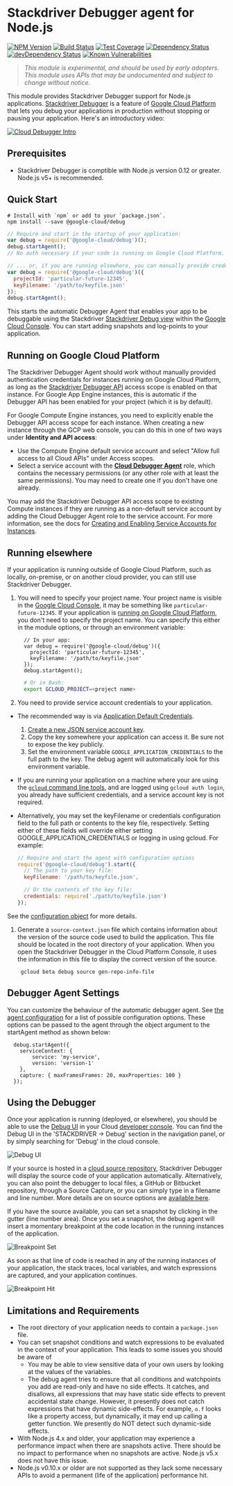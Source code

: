 # Stackdriver Debugger agent for Node.js

[![NPM Version][npm-image]][npm-url]
[![Build Status][travis-image]][travis-url]
[![Test Coverage][coveralls-image]][coveralls-url]
[![Dependency Status][david-image]][david-url]
[![devDependency Status][david-dev-image]][david-dev-url]
[![Known Vulnerabilities][snyk-image]][snyk-url]

> *This module is experimental, and should be used by early adopters. This module uses APIs that may be undocumented and subject to change without notice.*

This module provides Stackdriver Debugger support for Node.js applications. [Stackdriver Debugger](https://cloud.google.com/tools/cloud-debugger/) is a feature of [Google Cloud Platform](https://cloud.google.com/) that lets you debug your applications in production without stopping or pausing your application. Here's an introductory video:

[![Cloud Debugger Intro](http://img.youtube.com/vi/tyHcK_kAOpw/0.jpg)](https://www.youtube.com/watch?v=tyHcK_kAOpw)

## Prerequisites
* Stackdriver Debugger is comptible with Node.js version 0.12 or greater. Node.js v5+ is recommended.

## Quick Start
```shell
# Install with `npm` or add to your `package.json`.
npm install --save @google-cloud/debug
```

```js
// Require and start in the startup of your application:
var debug = require('@google-cloud/debug')();
debug.startAgent();
// No auth necessary if your code is running on Google Cloud Platform.

// ... or, if you are running elsewhere, you can manually provide credentials:
var debug = require('@google-cloud/debug')({
  projectId: 'particular-future-12345',
  keyFilename: '/path/to/keyfile.json'
});
debug.startAgent();
```

This starts the automatic Debugger Agent that enables your app to be debuggable using the Stackdriver [Stackdriver Debug view][debug-tab] within
the [Google Cloud Console][dev-console]. You can start adding snapshots and log-points to your application.

## Running on Google Cloud Platform

The Stackdriver Debugger Agent should work without manually provided authentication credentials for instances running on Google Cloud Platform, as long as the [Stackdriver Debugger API][debugger-api] access scope is enabled on that instance. For Google App Engine instances, this is automatic if the Debugger API has been enabled for your project (which it is by default).

For Google Compute Engine instances, you need to explicitly enable the Debugger API access scope for each instance. When creating a new instance through the GCP web console, you can do this in one of two ways under **Identity and API access**:
* Use the Compute Engine default service account and select "Allow full access to all Cloud APIs" under Access scopes.
* Select a service account with the [**Cloud Debugger Agent**][debugger-roles] role, which contains the necessary permissions (or any other role with at least the same permissions). You may need to create one if you don't have one already.

You may add the Stackdriver Debugger API access scope to existing Compute instances if they are running as a non-default service account by adding the Cloud Debugger Agent role to the service account. For more information, see the docs for [Creating and Enabling Service Accounts for Instances][service-account-docs].

## Running elsewhere

If your application is running outside of Google Cloud Platform, such as locally, on-premise, or on another cloud provider, you can still use Stackdriver Debugger.

1. You will need to specify your project name. Your project name is visible in the [Google Cloud Console][cloud-console-projects], it may be something like `particular-future-12345`. If your application is [running on Google Cloud Platform](running-on-google-cloud-platform), you don't need to specify the project name. You can specify this either in the module options, or through an environment variable:

    ```JS
      // In your app:
      var debug = require('@google-cloud/debug')({
        projectId: 'particular-future-12345',
        keyFilename: '/path/to/keyfile.json'
      });
      debug.startAgent();
    ```

    ```BASH
      # Or in Bash:
      export GCLOUD_PROJECT=<project name>
    ```

1. You need to provide service account credentials to your application.
  * The recommended way is via [Application Default Credentials][app-default-credentials].
    1. [Create a new JSON service account key][service-account].
    1. Copy the key somewhere your application can access it. Be sure not to expose the key publicly.
    1. Set the environment variable `GOOGLE_APPLICATION_CREDENTIALS` to the full path to the key. The debug agent will automatically look for this environment variable.
  * If you are running your application on a machine where your are using the [`gcloud` command line tools][gcloud-sdk], and are logged using `gcloud auth login`, you already have sufficient credentials, and a service account key is not required.
  * Alternatively, you may set the keyFilename or credentials configuration field to the full path or contents to the key file, respectively. Setting either of these fields will override either setting GOOGLE_APPLICATION_CREDENTIALS or logging in using gcloud. For example:

    ```js
    // Require and start the agent with configuration options
    require('@google-cloud/debug').start({
      // The path to your key file:
      keyFilename: '/path/to/keyfile.json',

      // Or the contents of the key file:
      credentials: require('./path/to/keyfile.json')
    });
    ```

   See the [configuration object][configuration-object] for more details.

1. Generate a `source-context.json` file which contains information about the version of the source code used to build the application. This file should be located in the root directory of your application. When you open the Stackdriver Debugger in the Cloud Platform Console, it uses the information in this file to display the correct version of the source.

        gcloud beta debug source gen-repo-info-file

## Debugger Agent Settings

You can customize the behaviour of the automatic debugger agent. See [the agent configuration][config-js] for a list of possible configuration options. These options can be passed to the agent through the object argument to the startAgent method as shown below:

```JS
  debug.startAgent({
    serviceContext: {
        service: 'my-service',
        version: 'version-1'
    },
    capture: { maxFramesFrames: 20, maxProperties: 100 }
  });
 ```

## Using the Debugger

Once your application is running (deployed, or elsewhere), you should be able to use the [Debug UI][debug-tab] in your Cloud [developer console][dev-console]. You can find the Debug UI in the 'STACKDRIVER -> Debug' section in the navigation panel, or by simply searching for 'Debug' in the cloud console.

![Debug UI](doc/images/debug-ui.png?raw=true)

If your source is hosted in a [cloud source repository](https://cloud.google.com/tools/cloud-repositories/docs/), Stackdriver Debugger will display the source code of your application automatically. Alternatively, you can also point the debugger to local files, a GitHub or Bitbucket repository, through a Source Capture, or you can simply type in a filename and line number. More details are on source options are [available here](https://cloud.google.com/debugger/docs/source-options).

If you have the source available, you can set a snapshot by clicking in the gutter (line number area). Once you set a snapshot, the debug agent will insert a momentary breakpoint at the code location in the running instances of the application.

![Breakpoint Set](doc/images/breakpoint-set.png?raw=true)

As soon as that line of code is reached in any of the running instances of your application, the stack traces, local variables, and watch expressions are captured, and your application continues.

![Breakpoint Hit](doc/images/breakpoint-hit.png?raw=true)

## Limitations and Requirements
* The root directory of your application needs to contain a `package.json` file.
* You can set snapshot conditions and watch expressions to be evaluated in the context of your application. This leads to some issues you should be aware of
  * You may be able to view sensitive data of your own users by looking at the values of the variables.
  * The debug agent tries to ensure that all conditions and watchpoints you add are read-only and have no side effects. It catches, and disallows, all expressions that may have static side effects to prevent accidental state change. However, it presently does not catch expressions that have dynamic side-effects. For example, `o.f` looks like a property access, but dynamically, it may end up calling a getter function. We presently do NOT detect such dynamic-side effects.
* With Node.js 4.x and older, your application may experience a performance impact when there are snapshots active. There should be no impact to performance when no snapshots are active. Node.js v5.x does not have this issue.
* Node.js v0.10.x or older are not supported as they lack some necessary APIs to avoid a permanent (life of the application) performance hit.


[cloud-debugger]: https://cloud.google.com/tools/cloud-debugger/
[dev-console]: https://console.cloud.google.com/
[debug-tab]: https://console.cloud.google.com/debug
[gcloud-sdk]: https://cloud.google.com/sdk/gcloud/
[cloud-console-projects]: https://console.cloud.google.com/iam-admin/projects
[app-default-credentials]: https://cloud.google.com/identity/protocols/application-default-credentials
[service-account]: https://console.cloud.google.com/apis/credentials/serviceaccountkey
[service-account-docs]: https://cloud.google.com/compute/docs/access/create-enable-service-accounts-for-instances
[debugger-roles]: https://cloud.google.com/debugger/docs/iam#roles
[npm-image]: https://img.shields.io/npm/v/@google-cloud/debug.svg
[npm-url]: https://npmjs.org/package/@google-cloud/debug
[travis-image]: https://travis-ci.org/GoogleCloudPlatform/cloud-debug-nodejs.svg?branch=master
[travis-url]: https://travis-ci.org/GoogleCloudPlatform/cloud-debug-nodejs
[coveralls-image]: https://img.shields.io/coveralls/GoogleCloudPlatform/cloud-debug-nodejs/master.svg
[coveralls-url]: https://coveralls.io/r/GoogleCloudPlatform/cloud-debug-nodejs?branch=master
[david-image]: https://david-dm.org/GoogleCloudPlatform/cloud-debug-nodejs.svg
[david-url]: https://david-dm.org/GoogleCloudPlatform/cloud-debug-nodejs
[david-dev-image]: https://david-dm.org/GoogleCloudPlatform/cloud-debug-nodejs/dev-status.svg
[david-dev-url]: https://david-dm.org/GoogleCloudPlatform/cloud-debug-nodejs?type=dev
[debugger-api]: https://console.cloud.google.com/apis/api/clouddebugger.googleapis.com/overview
[snyk-image]: https://snyk.io/test/github/GoogleCloudPlatform/cloud-debug-nodejs/badge.svg
[snyk-url]: https://snyk.io/test/github/GoogleCloudPlatform/cloud-debug-nodejs
[config-js]: https://github.com/GoogleCloudPlatform/cloud-debug-nodejs/blob/master/src/agent/config.js
[configuration-object]: https://googlecloudplatform.github.io/google-cloud-node/#/docs/google-cloud/0.45.0/google-cloud

